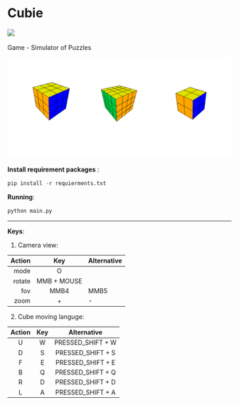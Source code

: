 # Cubie

[![](https://badgen.net/badge/3d/pygame)](https://pypi.org/project/pygame/)

Game - Simulator of Puzzles

![Cubes](cubes_example.png)

**Install requirement packages** :

```python
pip install -r requierments.txt
```
        
**Running**:

```python
python main.py
```
<hr>

**Keys**:

1. Camera view:

Action|Key|Alternative
------:|:---:|:------------------
mode  | O
rotate| MMB + MOUSE
fov   | MMB4 | MMB5
zoom  | + | -
        
2. Cube moving languge:
    
|Action|Key|Alternative           |
|:----:|:---:|:------------------:|
|   U  |  W  | PRESSED_SHIFT + W  |
|   D  |  S  | PRESSED_SHIFT + S  |
|   F  |  E  | PRESSED_SHIFT + E  |
|   B  |  Q  | PRESSED_SHIFT + Q  |
|   R  |  D  | PRESSED_SHIFT + D  |
|   L  |  A  | PRESSED_SHIFT + A  |
